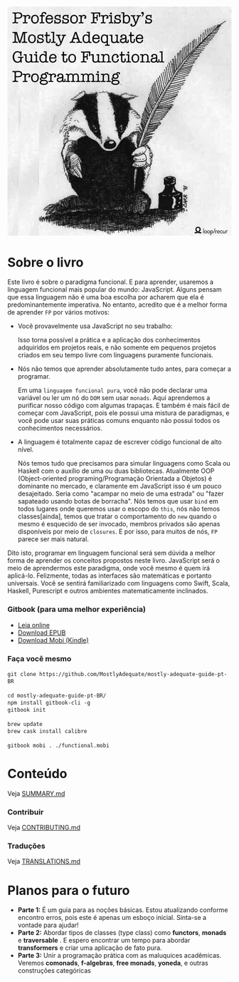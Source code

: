 <img src="images/cover.png"/>

# Sobre o livro


Este livro é sobre o paradigma funcional. E para aprender, usaremos a linguagem funcional mais popular do mundo: JavaScript. Alguns pensam que essa linguagem não é uma boa escolha por acharem que ela é predominantemente imperativa. No entanto, acredito que é a melhor forma de aprender ``FP`` por vários motivos:

 * Você provavelmente usa JavaScript no seu trabalho:

    Isso torna possível a prática e a aplicação dos conhecimentos adquiridos em projetos reais, e não somente em pequenos projetos criados em seu tempo livre com linguagens puramente funcionais.

 * Nós não temos que aprender absolutamente tudo antes, para começar a programar.

    Em uma ``linguagem funcional pura``, você não pode declarar uma variável ou ler um nó do ``DOM`` sem usar ``monads``. Aqui aprendemos a purificar nosso código com algumas trapaças. E também é mais fácil de começar com JavaScript, pois ele possui uma mistura de paradigmas, e você pode usar suas práticas comuns enquanto não possui todos os conhecimentos necessários.

 * A linguagem é totalmente capaz de escrever código funcional de alto nível.

    Nós temos tudo que precisamos para simular linguagens como Scala ou Haskell com o auxílio de uma ou duas bibliotecas. Atualmente OOP (Object-oriented programing/Programação Orientada a Objetos) é dominante no mercado, e claramente em JavaScript isso é um pouco desajeitado. Seria como "acampar no meio de uma estrada" ou "fazer sapateado usando botas de borracha". Nós temos que usar ``bind`` em todos lugares onde queremos usar o escopo do ``this``, nós não temos classes[ainda], temos que tratar o comportamento do ``new`` quando o mesmo é esquecido de ser invocado, membros privados são apenas disponíveis por meio de ``closures``. E por isso, para muitos de nós, ``FP`` parece ser mais natural.

Dito isto, programar em linguagem funcional será sem dúvida a melhor forma de aprender os conceitos propostos neste livro. JavaScript será o meio de aprendermos este paradigma, onde você mesmo é quem irá aplicá-lo. Felizmente, todas as interfaces são matemáticas e portanto universais. Você se sentirá familiarizado com linguagens como Swift, Scala, Haskell, Purescript e outros ambientes matematicamente inclinados.

### Gitbook (para uma melhor experiência)

* [Leia online](http://drboolean.gitbooks.io/mostly-adequate-guide/)
* [Download EPUB](https://www.gitbook.com/download/epub/book/drboolean/mostly-adequate-guide)
* [Download Mobi (Kindle)](https://www.gitbook.com/download/mobi/book/drboolean/mostly-adequate-guide)

### Faça você mesmo

```
git clone https://github.com/MostlyAdequate/mostly-adequate-guide-pt-BR

cd mostly-adequate-guide-pt-BR/
npm install gitbook-cli -g
gitbook init

brew update
brew cask install calibre

gitbook mobi . ./functional.mobi
```

# Conteúdo

Veja [SUMMARY.md](SUMMARY.md)

### Contribuir

Veja [CONTRIBUTING.md](CONTRIBUTING-pt-BR.md)

### Traduções

Veja [TRANSLATIONS.md](TRANSLATIONS-pt-BR.md)


# Planos para o futuro

* **Parte 1:** É um guia para as noções básicas. Estou atualizando conforme encontro erros, pois este é apenas um esboço inicial. Sinta-se a vontade para ajudar!
* **Parte 2:** Abordar tipos de classes (type class) como **functors**, **monads** e **traversable**
. E espero encontrar um tempo para abordar **transformers** e criar uma aplicação de fato pura.
* **Parte 3:** Unir a programação prática com as maluquices acadêmicas. Veremos **comonads**, **f-algebras**, **free monads**, **yoneda**, e outras construções categóricas
